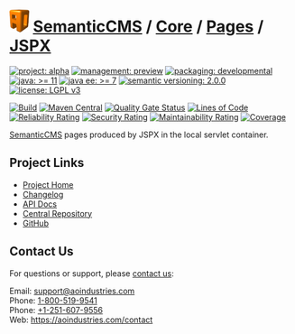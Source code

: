 # [<img src="ao-logo.png" alt="AO Logo" width="35" height="40">](https://github.com/ao-apps) [SemanticCMS](https://github.com/ao-apps/semanticcms) / [Core](https://github.com/ao-apps/semanticcms-core) / [Pages](https://github.com/ao-apps/semanticcms-core-pages) / [JSPX](https://github.com/ao-apps/semanticcms-core-pages-jspx)

[![project: alpha](https://semanticcms.com/ao-badges/project-alpha.svg)](https://aoindustries.com/life-cycle#project-alpha)
[![management: preview](https://semanticcms.com/ao-badges/management-preview.svg)](https://aoindustries.com/life-cycle#management-preview)
[![packaging: developmental](https://semanticcms.com/ao-badges/packaging-developmental.svg)](https://aoindustries.com/life-cycle#packaging-developmental)  
[![java: &gt;= 11](https://semanticcms.com/ao-badges/java-11.svg)](https://docs.oracle.com/en/java/javase/11/)
[![java ee: &gt;= 7](https://semanticcms.com/ao-badges/javaee-7.svg)](https://docs.oracle.com/javaee/7/)
[![semantic versioning: 2.0.0](https://semanticcms.com/ao-badges/semver-2.0.0.svg)](https://semver.org/spec/v2.0.0.html)
[![license: LGPL v3](https://semanticcms.com/ao-badges/license-lgpl-3.0.svg)](https://www.gnu.org/licenses/lgpl-3.0)

[![Build](https://github.com/ao-apps/semanticcms-core-pages-jspx/workflows/Build/badge.svg?branch=master)](https://github.com/ao-apps/semanticcms-core-pages-jspx/actions?query=workflow%3ABuild)
[![Maven Central](https://maven-badges.herokuapp.com/maven-central/com.semanticcms/semanticcms-core-pages-jspx/badge.svg)](https://maven-badges.herokuapp.com/maven-central/com.semanticcms/semanticcms-core-pages-jspx)
[![Quality Gate Status](https://sonarcloud.io/api/project_badges/measure?branch=master&project=com.semanticcms%3Asemanticcms-core-pages-jspx&metric=alert_status)](https://sonarcloud.io/dashboard?branch=master&id=com.semanticcms%3Asemanticcms-core-pages-jspx)
[![Lines of Code](https://sonarcloud.io/api/project_badges/measure?branch=master&project=com.semanticcms%3Asemanticcms-core-pages-jspx&metric=ncloc)](https://sonarcloud.io/component_measures?branch=master&id=com.semanticcms%3Asemanticcms-core-pages-jspx&metric=ncloc)  
[![Reliability Rating](https://sonarcloud.io/api/project_badges/measure?branch=master&project=com.semanticcms%3Asemanticcms-core-pages-jspx&metric=reliability_rating)](https://sonarcloud.io/component_measures?branch=master&id=com.semanticcms%3Asemanticcms-core-pages-jspx&metric=Reliability)
[![Security Rating](https://sonarcloud.io/api/project_badges/measure?branch=master&project=com.semanticcms%3Asemanticcms-core-pages-jspx&metric=security_rating)](https://sonarcloud.io/component_measures?branch=master&id=com.semanticcms%3Asemanticcms-core-pages-jspx&metric=Security)
[![Maintainability Rating](https://sonarcloud.io/api/project_badges/measure?branch=master&project=com.semanticcms%3Asemanticcms-core-pages-jspx&metric=sqale_rating)](https://sonarcloud.io/component_measures?branch=master&id=com.semanticcms%3Asemanticcms-core-pages-jspx&metric=Maintainability)
[![Coverage](https://sonarcloud.io/api/project_badges/measure?branch=master&project=com.semanticcms%3Asemanticcms-core-pages-jspx&metric=coverage)](https://sonarcloud.io/component_measures?branch=master&id=com.semanticcms%3Asemanticcms-core-pages-jspx&metric=Coverage)

[SemanticCMS](https://github.com/ao-apps/semanticcms) pages produced by JSPX in the local servlet container.

## Project Links
* [Project Home](https://semanticcms.com/core/pages/jspx/)
* [Changelog](https://semanticcms.com/core/pages/jspx/changelog)
* [API Docs](https://semanticcms.com/core/pages/jspx/apidocs/)
* [Central Repository](https://central.sonatype.com/artifact/com.semanticcms/semanticcms-core-pages-jspx)
* [GitHub](https://github.com/ao-apps/semanticcms-core-pages-jspx)

## Contact Us
For questions or support, please [contact us](https://aoindustries.com/contact):

Email: [support@aoindustries.com](mailto:support@aoindustries.com)  
Phone: [1-800-519-9541](tel:1-800-519-9541)  
Phone: [+1-251-607-9556](tel:+1-251-607-9556)  
Web: https://aoindustries.com/contact
